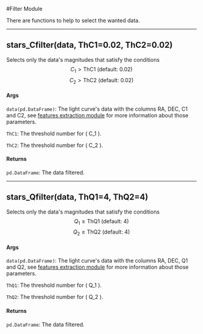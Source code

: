 #Filter Module

There are functions to help to select the wanted data.

-------------

## stars_Cfilter(data, ThC1=0.02, ThC2=0.02)
Selects only the data's magnitudes that satisfy the conditions
$$ C_1 > \text{ThC1 (default: 0.02)} $$
$$ C_2 > \text{ThC2 (default: 0.02)} $$

#### Args
`data(pd.DataFrame)`: The light curve's data with the columns RA, DEC, C1 and C2, see [features extraction module](features.md) for more information about those parameters.

`ThC1`: The threshold number for \( C_1 \).

`ThC2`: The threshold number for \( C_2 \).

#### Returns
`pd.DataFrame`: The data filtered.

-------------

## stars_Qfilter(data, ThQ1=4, ThQ2=4)
Selects only the data's magnitudes that satisfy the conditions
$$ Q_1 \geq \text{ThQ1  (default: 4)} $$
$$ Q_2 \geq \text{ThQ2  (default: 4)} $$

#### Args
`data(pd.DataFrame)`: The light curve's data with the columns RA, DEC, Q1 and Q2, see [features extraction module](features.md) for more information about those parameters.

`ThQ1`: The threshold number for \( Q_1 \).

`ThQ2`: The threshold number for \( Q_2 \).

#### Returns
`pd.DataFrame`: The data filtered.
